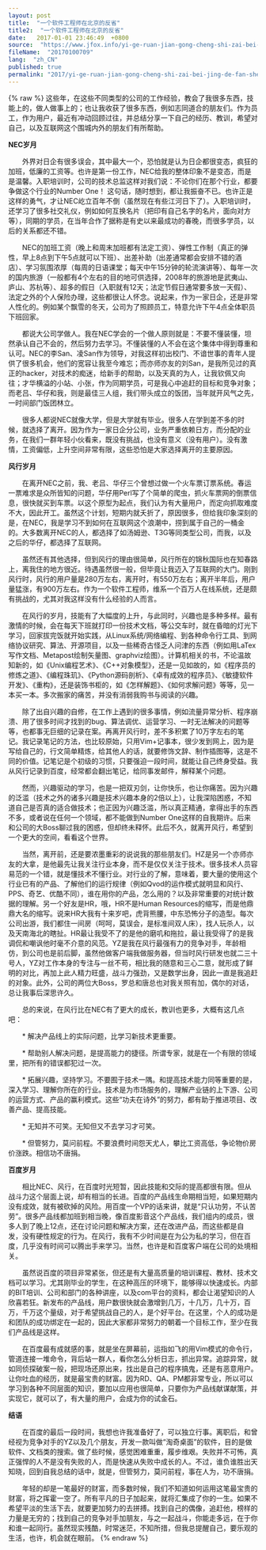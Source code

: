 ```yaml
---
layout: post
title:  "一个软件工程师在北京的反省"
title2:  "一个软件工程师在北京的反省"
date:   2017-01-01 23:46:49  +0800
source:  "https://www.jfox.info/yi-ge-ruan-jian-gong-cheng-shi-zai-bei-jing-de-fan-sheng.html"
fileName:  "20170100709"
lang:  "zh_CN"
published: true
permalink: "2017/yi-ge-ruan-jian-gong-cheng-shi-zai-bei-jing-de-fan-sheng.html"
---
```

{% raw %}
这些年，在这些不同类型的公司的工作经验，教会了我很多东西，技能上的，做人做事上的；也让我收获了很多东西，例如志同道合的朋友们。作为员工，作为用户，最近有冲动回顾过往，并总结分享一下自己的经历、教训，希望对自己，以及互联网这个围城内外的朋友们有所帮助。

**NEC岁月**

　　外界对日企有很多误会，其中最大一个，恐怕就是认为日企都很变态，疯狂的加班，低廉的工资等。也许是第一份工作，NEC给我的整体印象不是变态，而是是温馨。入职培训时，公司的技术总监这样对我们说：不论你们在那个行业，都要争做这个行业的Number One！ 这句话，随时想到，都让我振奋不已。也许正是这样的勇气，才让NEC屹立百年不倒（虽然现在有些江河日下了）。入职培训时，还学习了很多社交礼仪，例如如何互换名片（把印有自己名字的名片，面向对方等），同期的学员，在当年合作了据称是有史以来最成功的春晚，而很多学员，以后的关系都还不错。

　　NEC的加班工资（晚上和周末加班都有法定工资）、弹性工作制（真正的弹性，早上8点到下午5点就可以下班）、出差补助（出差通常都会安排不错的酒店）、学习氛围浓厚（每周的日语课堂；每天中午15分钟的轮流演讲等）、每年一次的国内旅游（一般都有4个左右的目的地可供选择，2008年的旅游地是武夷山、庐山、苏杭等）、超多的假日（入职就有12天；法定节假日通常要多放一天假）、法定之外的个人保险办理，这些都很让人怀念。说起来，作为一家日企，还是非常人性化的。例如某个飘雪的冬天，公司为了照顾员工，特意允许下午4点全体职员下班回家。

　　都说大公司学做人。我在NEC学会的一个做人原则就是：不要不懂装懂，坦然承认自己不会的，然后努力去学习。不懂装懂的人不会在这个集体中得到尊重和认可。NEC的李San、凌San作为领导，对我这样初出校门、不谙世事的青年人提供了很多机会，他们的宽容让我至今难忘；而亦师亦友的刘San，是我所见过的真正的hacker，对技术的痴迷，给新手的帮助，以及天真的为人，让我钦佩又向往；才华横溢的小站、小张，作为同期学员，可是我心中追赶的目标和竞争对象；而老吕、华仔和我，则是最佳三人组，我们带头成立的饭团，当年就开风气之先，一时间部门饭团林立。

　　很多人都说NEC就像大学，但是大学就有毕业。很多人在学到差不多的时候，就选择了离开。因为作为一家日企分公司，业务严重依赖日方，而分配的业务，在我们一群年轻小伙看来，既没有挑战，也没有意义（没有用户）。没有激情，工资偏低，上升空间非常有限，这些恐怕是大家选择离开的主要原因。

**风行岁月**

　　在离开NEC之前，我、老吕、华仔三个曾想过做一个火车票订票系统。春运一票难求是众所皆知的问题，华仔用Perl写了个简单的爬虫，抓火车票网的倒票信息，很快就买到车票。以这个原型为起点，我们认为有大量用户，而定向抓取难度不大，因此开工。虽然这个计划，短期内就夭折了，原因很多，但给我印象深刻的是，在NEC，我是学习不到如何在互联网这个浪潮中，捞到属于自己的一桶金的。大多数离开NEC的人，都选择了如汤姆逊、T3G等同类型公司，而我，以及之后的华仔，都选择了互联网。

　　虽然还有其他选择，但到风行的理由很简单，风行所在的锦秋国际也在知春路上，离我住的地方很近。待遇虽然很一般，但毕竟让我迈入了互联网的大门。刚到风行时，风行的用户量是280万左右，离开时，有550万左右；离开半年后，用户量猛涨，有900万左右。作为一个软件工程师，维系一个百万人在线系统，还是颇有挑战的，尤其对我这样没有什么经验的人而言。

　　在风行的岁月，技能有了大幅度的上升，与此同时，兴趣也是多种多样。最有激情的时候，会在每天下班就打印一份技术文档，等公交车时，就在昏暗的灯光下学习，回家拔完饭就开始实践，从Linux系统/网络编程、到各种命令行工具、到网络协议研究、算法、开源项目，以及一些稀奇古怪乏人问津的东西（例如用LaTex写作文档、Metapost绘制矢量图、graphviz绘图）。计算机相关的书，不论温故知新的，如《Unix编程艺术》、《C++对象模型》，还是一见如故的，如《程序员的修炼之道》、《编程珠玑》、《Python源码剖析》、《卓有成效的程序员》、《敏捷软件开发》、《重构》，还是装饰书柜的，如《怎样解题》、《如何求解问题》等等，见一本买一本。多次搬家的痛苦，并没有消弱我购书与阅读的兴趣。

　　除了出自兴趣的自修，在工作上遇到的很多事情，例如流量异常分析、程序崩溃、用了很多时间才找到的bug、算法调优、运营学习、一时无法解决的问题等等，也都事无巨细的记录在案。再离开风行时，差不多积累了10万字左右的笔记。我记录笔记的方法，也比较原始，只用Vim+记事本，很少发到网上，因为是写给自己的，行文简单精炼，给其他人的话，就要修饰文辞、制作插图等，这是不同的价值。记笔记是个初级的习惯，只要强迫一段时间，就能让自己终身受益。我从风行记录到百度，经常都会翻出笔记，给同事发邮件，解释某个问题。

　　然而，兴趣驱动的学习，也是一把双刃剑，让你快乐，也让你痛苦。因为兴趣的泛滥（技术之外的诸多兴趣是技术兴趣本身的2倍以上），让我深陷困惑，不知道自己是否真的适合做技术；也正因为兴趣泛滥，所以真正精通，拿得出手的东西不多，或者说在任何一个领域，都不能做到Number One这样的自我期许。后来和公司的大Boss聊过我的困惑，但却终未释怀。此后不久，就离开风行，希望到一个更大的空间，看看这个世界。

　　当然，离开前，还是要浓墨重彩的说说我的那些朋友们。HZ是另一个亦师亦友的大拿，是他最先让我关注行业本身，而不是仅仅关注于技术。很多技术人员容易范的一个错，就是懂技术不懂行业。对行业的了解，意味着，要大量的使用这个行业已有的产品、了解他们的运行规律（例如Qvod的运作模式就明显和风行、PPS、奇艺、优酷不同），谁在用你的产品，怎么用的？以及非常重要的对统计数据的理解。另一个好友是HR，哦，HR不是Human Resources的缩写，而是他鼎鼎大名的缩写。说来HR大我有十来岁吧，虎背熊腰，中东恐怖分子的造型。每次公司出游，我们都住一间房（呵呵，莫误会，是标准间双人床），找人玩杀人，以及天南海北的瞎扯。HR最让我受不了的是他的磨叽和拖拉，最让我受得了的是我调侃和嘲讽他时毫不介意的风范。YZ是我在风行最强有力的竞争对手，年龄相仿，到公司也是前后脚，虽然他做客户端我做服务器，但当时风行研发也就二三十号人，YZ对工作本身的专注与一丝不苟，相比我的随意和三心二意，就形成了鲜明的对比，再加上此人精力旺盛，战斗力强劲，又是数学出身，因此一直是我追赶的对象。此外，公司的两位大Boss，罗总和唐总也对我关照有加，偶尔的对话，总让我事后深思许久。

　　总的来说，在风行比在NEC有了更大的成长，教训也更多，大概有这几点吧：

　　* 解决产品线上的实际问题，比学习新技术更重要。

　　* 帮助别人解决问题，是提高能力的捷径。所谓专家，就是在一个有限的领域里，把所有的错误都犯过一次。

　　* 拓展兴趣，坚持学习。不要囿于技术一隅。和提高技术能力同等重要的是，深入学习、理解你所在的行业。技术是为市场服务的，理解产业链的上下游、公司的运营方式、产品的赢利模式。这些“功夫在诗外”的努力，都有助于推进项目、改善产品、提高技能。

　　* 无知并不可笑。无知但又不去学习才可笑。

　　* 但管努力，莫问前程。不要浪费时间怨天尤人，攀比工资高低，争论物价房价涨跌。相信功不唐捐。

**百度岁月**

　　相比NEC、风行，在百度时光短暂，因此技能和交际的提高都很有限。但从战斗力这个层面上说，却有相当的长进。百度的产品线生命期相当短，如果短期内没有成效，就有被砍掉的风险。用百度一个VP的话来讲，就是“只认功劳，不认苦劳”。很多产品线都加班到相当晚，像百度影音这个产品线，我们组内的成员，很多人到了晚上12点，还在讨论问题和解决方案，还在改进产品，而这些都是自发，没有硬性规定的行为。在风行，我有不少时间是在为公为私的学习，但在百度，几乎没有时间可以腾出手来学习。当然，也许是和百度客户端在公司的处境相关。

　　虽然说百度的项目非常紧张，但还是有大量高质量的培训课程、教材、技术文档可以学习。尤其刚毕业的学生，在这种高压的环境下，能够得以快速成长。内部的BIT培训、公司和部门的各种讲座，以及com平台的资料，都会让渴望知识的人欣喜若狂。新发布的产品线，用户数很快就会激增到几万，十几万，几十万，百万，千万这个量级，对于希望挑战自己的人，是个好平台。在这里，个人的成功是和团队的成功绑定在一起的，因此大家都非常努力的朝着一个目标工作，至少在我们产品线是这样。

　　在百度最有成就感的事，就是坐在屏幕前，运指如飞的用Vim模式的命令行，管道连接一堆命令，背后站一群人，看你怎么分析日志，抓出异常。追踪异常，就如同侦探破案一般，把现场还原出来，找出是自己的程序搞鬼，还是有恶意用户。让你吐血的经历，就是最宝贵的财富。因为RD、QA、PM都非常专业，所以可以学习到各种不同层面的知识，要加以应用也很简单，只要你为产品线献谋献策，并实现它，就可以了，有大量的用户，会成为你的试金石。

**结语**

　　在百度的最后一段时间，我想也许我准备好了，可以独立行事。离职后，和曾经视为竞争对手的YZ以及几个朋友，开发一款叫做“淘奇桌面”的软件，目的是做软件、文档类的搜索。做了些时候，感觉困难重重，履步维艰。失败并不可怖，真正强悍的人不是没有失败的人，而是快速从失败中成长的人。不过，谁负谁胜出天知晓，回到自我总结的话中，就是，但管努力，莫问前程，事在人为，功不唐捐。

　　年轻的却是一笔最好的财富，而多数时候，我们不知道如何运用这笔最宝贵的财富，将之挥霍一空了。所有平凡的日子加起来，就将汇集成了你的一生。如果不希望平淡的生活下去，就要更加努力的去拼搏。找到自己的偶像，追赶他，榜样的力量是无穷的；找到自己的竞争对手加朋友，与之一起战斗，你能走多远，在于你和谁一起同行。虽然现实残酷，时常迷茫，不知所措，但我总提醒自己，要乐观的生活，也许，机会就在眼前。
{% endraw %}
